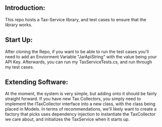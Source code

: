 ## Introduction:

This repo hosts a Tax-Service library, and test cases to ensure that the library works.

## Start Up:

After cloning the Repo, if you want to be able to run the test cases you'll need to add an Enviorment Variable "JarApiString" with the value being your API Key.
Afterwards, you can run my TaxServiceTests.cs, and run through my test cases.

## Extending Software:

At the moment, the system is very simple, but adding onto it should be fairly straight forward.  If you have new Tax Collectors, you simply need to implement the ITaxCollector interface into a new class, with the class being placed in Models.  In terms of recommendations, we'll likely want to create a factory that picks uses dependency injection to instantiate the TaxCollector we care about, and initializes the TaxService when it starts up.  
